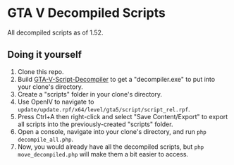# GTA V Decompiled Scripts

All decompiled scripts as of 1.52.

## Doing it yourself

1. Clone this repo.
2. Build [GTA-V-Script-Decompiler](https://github.com/Sainan/GTA-V-Script-Decompiler) to get a "decompiler.exe" to put into your clone's directory.
3. Create a "scripts" folder in your clone's directory.
4. Use OpenIV to navigate to `update/update.rpf/x64/level/gta5/script/script_rel.rpf`.
5. Press Ctrl+A then right-click and select "Save Content/Export" to export all scripts into the previously-created "scripts" folder.
6. Open a console, navigate into your clone's directory, and run `php decompile_all.php`.
7. Now, you would already have all the decompiled scripts, but `php move_decompiled.php` will make them a bit easier to access.
